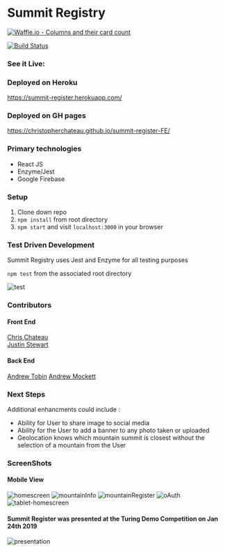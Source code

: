 # Summit Registry
[![Waffle.io - Columns and their card count](https://badge.waffle.io/MacInnes/summit-register-BE.svg?columns=all)](https://waffle.io/MacInnes/summit-register-BE)<br>

[![Build Status](https://travis-ci.org/christopherchateau/summit-register-FE.svg?branch=master)](https://travis-ci.org/christopherchateau/summit-register-FE)<br>

### See it Live:

### Deployed on Heroku
https://summit-register.herokuapp.com/

### Deployed on GH pages

https://christopherchateau.github.io/summit-register-FE/


### Primary technologies
* React JS
* Enzyme/Jest
* Google Firebase

### Setup

1. Clone down repo
2. `npm install` from root directory
3. `npm start` and visit `localhost:3000` in your browser

### Test Driven Development

Summit Registry uses Jest and Enzyme for all testing purposes

`npm test` from the associated root directory

![test](./src/utilities/Images/summit-register-test-coverage.png)

### Contributors

#### Front End
[Chris Chateau](https://github.com/christopherchateau)<br>
[Justin Stewart](https://github.com/Jstewart3313)<br>

#### Back End
[Andrew Tobin](https://github.com/andrewetobin)
[Andrew Mockett](https://github.com/MacInnes)<br>

### Next Steps
Additional enhancments could include :
* Ability for User to share image to social media
* Ability for the User to add a banner to any photo taken or uploaded
* Geolocation knows which mountain summit is closest without the selection of a mountain from the User

### ScreenShots

#### Mobile View

![homescreen](./src/utilities/videos/iphone-home.png)
![mountainInfo](./src/utilities/videos/iphone-mountainInfo.png)
![mountainRegister](./src/utilities/videos/iphone-mountainRegister.png)
![oAuth](./src/utilities/videos/iphone-oAuth.png)
![tablet-homescreen](./src/utilities/videos/tablet-home.png)

#### Summit Register was presented at the Turing Demo Competition on Jan 24th 2019

![presentation](./src/utilities/Images/demo-comp.png)
